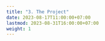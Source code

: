 ```yaml
---
title: "3. The Project"
date: 2023-08-17T11:00:00+07:00
lastmod: 2023-08-31T16:00:00+07:00
weight: 1
---
```


